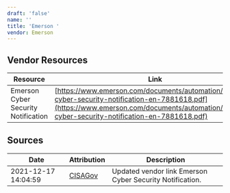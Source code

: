 ```yaml
---
draft: 'false'
name: ''
title: 'Emerson '
vendor: Emerson
---
```


## Vendor Resources
| Resource | Link |
| --- | --- |
| Emerson Cyber Security Notification | [https://www.emerson.com/documents/automation/emerson-cyber-security-notification-en-7881618.pdf](https://www.emerson.com/documents/automation/emerson-cyber-security-notification-en-7881618.pdf) |



## Sources
| Date | Attribution | Description |
| --- | --- | --- |
| 2021-12-17 14:04:59 | [CISAGov](https://raw.githubusercontent.com/cisagov/log4j-affected-db/develop/README.md) | Updated vendor link Emerson Cyber Security Notification.  |
